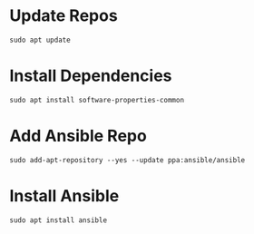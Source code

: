 # Update Repos
```
sudo apt update
```
# Install Dependencies
```
sudo apt install software-properties-common
```

# Add Ansible Repo
```
sudo add-apt-repository --yes --update ppa:ansible/ansible
```

# Install Ansible
```
sudo apt install ansible